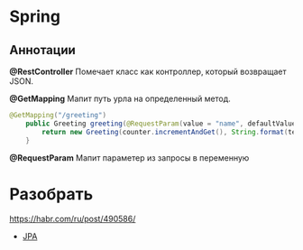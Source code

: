 # Spring

## Аннотации

**@RestController**
Помечает класс как контроллер, который возвращает JSON.

**@GetMapping**
Мапит путь урла на определенный метод.

```java
@GetMapping("/greeting")
    public Greeting greeting(@RequestParam(value = "name", defaultValue = "World") String name) {
        return new Greeting(counter.incrementAndGet(), String.format(template, name));
    }
```

**@RequestParam**
Мапит параметер из запросы в переменную

# Разобрать
https://habr.com/ru/post/490586/
- [JPA](https://habr.com/ru/post/435114/)
